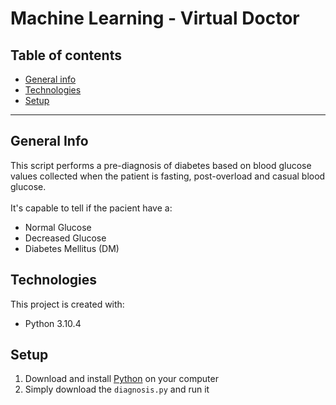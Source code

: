 # Machine Learning - Virtual Doctor #

## Table of contents
* [General info](#general-info)
* [Technologies](#tecnologies)
* [Setup](#setup)

- - - -

## General Info
This script performs a pre-diagnosis of diabetes based on blood glucose values collected when the patient is fasting, post-overload and casual blood glucose.\
\
It's capable to tell if the pacient have a:
* Normal Glucose
* Decreased Glucose
* Diabetes Mellitus (DM)

## Technologies
This project is created with:
* Python 3.10.4

## Setup
1. Download and install [Python](https://www.python.org/downloads/) on your computer
2. Simply download the `diagnosis.py` and run it
